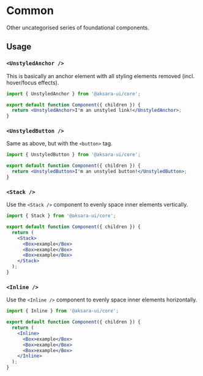 # Common

Other uncategorised series of foundational components.

## Usage

### `<UnstyledAnchor />`

This is basically an anchor element with all styling elements removed (incl. hover/focus effects).

```jsx
import { UnstyledAnchor } from '@aksara-ui/core';

export default function Component({ children }) {
  return <UnstyledAnchor>I'm an unstyled link!</UnstyledAnchor>;
}
```

### `<UnstyledButton />`

Same as above, but with the `<button>` tag.

```jsx
import { UnstyledButton } from '@aksara-ui/core';

export default function Component({ children }) {
  return <UnstyledButton>I'm an unstyled button!</UnstyledButton>;
}
```

### `<Stack />`

Use the `<Stack />` component to evenly space inner elements vertically.

```jsx
import { Stack } from '@aksara-ui/core';

export default function Component({ children }) {
  return (
    <Stack>
      <Box>example</Box>
      <Box>example</Box>
      <Box>example</Box>
    </Stack>
  );
}
```

### `<Inline />`

Use the `<Inline />` component to evenly space inner elements horizontally.

```jsx
import { Inline } from '@aksara-ui/core';

export default function Component({ children }) {
  return (
    <Inline>
      <Box>example</Box>
      <Box>example</Box>
      <Box>example</Box>
    </Inline>
  );
}
```
